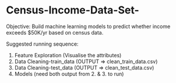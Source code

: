 # Census-Income-Data-Set-
Objective: Build machine learning models to predict whether income exceeds $50K/yr based on census data.   

Suggested running sequence:
1. Feature Exploration (Visualise the attributes)
2. Data Cleaning-train_data (OUTPUT => clean_train_data.csv)
3. Data Cleaning-test_data (OUTPUT => clean_test_data.csv)
4. Models (need both output from 2. & 3. to run)
